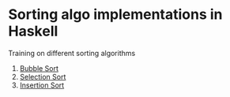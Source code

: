 # Sorting algo implementations in Haskell

Training on different sorting algorithms

1. [Bubble Sort](bubble.c)
2. [Selection Sort](selection.c)
3. [Insertion Sort](insertion.c)
